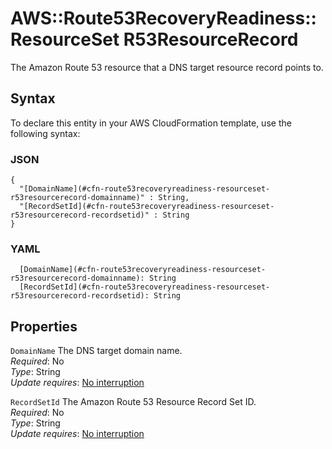 # AWS::Route53RecoveryReadiness::ResourceSet R53ResourceRecord<a name="aws-properties-route53recoveryreadiness-resourceset-r53resourcerecord"></a>

The Amazon Route 53 resource that a DNS target resource record points to\.

## Syntax<a name="aws-properties-route53recoveryreadiness-resourceset-r53resourcerecord-syntax"></a>

To declare this entity in your AWS CloudFormation template, use the following syntax:

### JSON<a name="aws-properties-route53recoveryreadiness-resourceset-r53resourcerecord-syntax.json"></a>

```
{
  "[DomainName](#cfn-route53recoveryreadiness-resourceset-r53resourcerecord-domainname)" : String,
  "[RecordSetId](#cfn-route53recoveryreadiness-resourceset-r53resourcerecord-recordsetid)" : String
}
```

### YAML<a name="aws-properties-route53recoveryreadiness-resourceset-r53resourcerecord-syntax.yaml"></a>

```
  [DomainName](#cfn-route53recoveryreadiness-resourceset-r53resourcerecord-domainname): String
  [RecordSetId](#cfn-route53recoveryreadiness-resourceset-r53resourcerecord-recordsetid): String
```

## Properties<a name="aws-properties-route53recoveryreadiness-resourceset-r53resourcerecord-properties"></a>

`DomainName`  <a name="cfn-route53recoveryreadiness-resourceset-r53resourcerecord-domainname"></a>
The DNS target domain name\.  
*Required*: No  
*Type*: String  
*Update requires*: [No interruption](https://docs.aws.amazon.com/AWSCloudFormation/latest/UserGuide/using-cfn-updating-stacks-update-behaviors.html#update-no-interrupt)

`RecordSetId`  <a name="cfn-route53recoveryreadiness-resourceset-r53resourcerecord-recordsetid"></a>
The Amazon Route 53 Resource Record Set ID\.  
*Required*: No  
*Type*: String  
*Update requires*: [No interruption](https://docs.aws.amazon.com/AWSCloudFormation/latest/UserGuide/using-cfn-updating-stacks-update-behaviors.html#update-no-interrupt)
